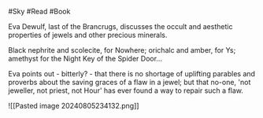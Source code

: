 #Sky #Read #Book 

Eva Dewulf, last of the Brancrugs, discusses the occult and aesthetic properties of jewels and other precious minerals.

Black nephrite and scolecite, for Nowhere; orichalc and amber, for Ys; amethyst for the Night Key of the Spider Door...

Eva points out - bitterly? - that there is no shortage of uplifting parables and proverbs about the saving graces of a flaw in a jewel; but that no-one, 'not jeweller, not priest, not Hour' has ever found a way to repair such a flaw.

![[Pasted image 20240805234132.png]]